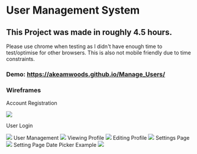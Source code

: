 # User Management System
## This Project was made in roughly 4.5 hours.
Please use chrome when testing as I didn't have enough time to test/optimise for other browsers. This is also not mobile friendly due to time constraints.

### Demo: https://akeamwoods.github.io/Manage_Users/
### Wireframes
Account Registration

<img src="https://i.imgur.com/dJRQZOp.png" />

User Login

<img src="https://i.imgur.com/Ahf38x6.png" />
User Management
<img src="https://i.imgur.com/hCS4s91.png" />
Viewing Profile
<img src="https://i.imgur.com/BQlWQ2v.png" />
Editing Profile
<img src="https://i.imgur.com/22qcv9Z.png" />
Settings Page
<img src="https://i.imgur.com/5Lxp0Vy.png" />
Setting Page Date Picker Example
<img src="https://i.imgur.com/nky7BXs.png" />
